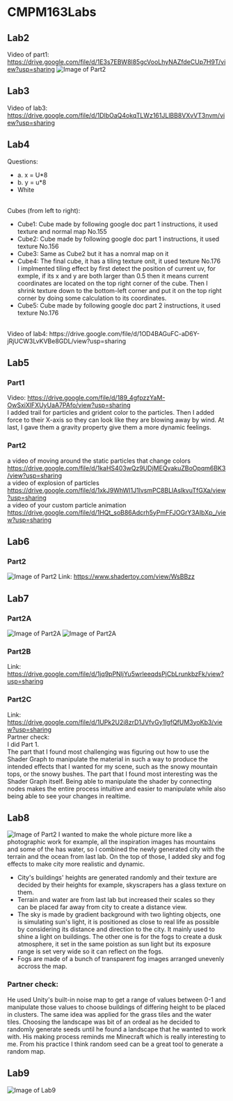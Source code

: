 # CMPM163Labs
## Lab2
Video of part1: https://drive.google.com/file/d/1E3s7EBW8l85gcVooLhyNAZfdeCUp7H9T/view?usp=sharing
![Image of Part2](https://i.ibb.co/D5mS7QS/Screen-Shot-2020-04-14-at-12-00-58-PM.png)
## Lab3
Video of lab3: https://drive.google.com/file/d/1DlbOaQ4okqTLWz161JLlBB8VXvVT3nvm/view?usp=sharing
## Lab4
Questions:<br/>
* a. x = U*8
* b. y = u*8
* White<br/><br/>

Cubes (from left to right):
* Cube1: Cube made by following google doc part 1 instructions, it used texture and normal map No.155
* Cube2: Cube made by following google doc part 1 instructions, it used texture No.156
* Cube3: Same as Cube2 but it has a nomral map on it
* Cube4: The final cube, it has a tiling texture onit, it used texture No.176<br/>
I implmented tiling effect by first detect the position of current uv, for exmple, if its x and y are both larger than 0.5 then it means current coordinates are located on the top right corner of the cube. Then I shrink texture down to the bottom-left corner and put it on the top right corner by doing some calculation to its coordinates.
* Cube5: Cube made by following google doc part 2 instructions, it used texture No.176
<br/>
Video of lab4: https://drive.google.com/file/d/1OD4BAGuFC-aD6Y-jRjUCW3LvKVBe8GDL/view?usp=sharing

## Lab5
### Part1
Video: https://drive.google.com/file/d/189_4gfpzzYaM-OwSxiXlFXUyUaA7PAfo/view?usp=sharing <br/>
I added trail for particles and grident color to the particles. Then I added force to their X-axis so they can look like they are blowing away by wind. At last, I gave them a gravity property give them a more dynamic feelings.
### Part2
a video of moving around the static particles that change colors<br/>
https://drive.google.com/file/d/1kaHS403wQz9UDjMEQvakuZBoOpqm6BK3/view?usp=sharing <br/>
a video of explosion of particles<br/>
https://drive.google.com/file/d/1xkJ9WhWI1J1lvsmPC8BLlAslkvuTfGXa/view?usp=sharing <br/>
a video of your custom particle animation<br/>
https://drive.google.com/file/d/1HQt_soB86Adcrh5yPmFFJOGrY3AIbXp_/view?usp=sharing <br/>

## Lab6
### Part2
![Image of Part2](https://i.ibb.co/3y7mGWk/Screen-Shot-2020-05-12-at-7-07-41-PM.png)
Link: https://www.shadertoy.com/view/WsBBzz

## Lab7
### Part2A
![Image of Part2A](https://i.ibb.co/pdsNGJ5/Screen-Shot-2020-05-19-at-8-06-45-PM.png)
![Image of Part2A](https://i.ibb.co/vLZRVYv/Screen-Shot-2020-05-19-at-8-07-05-PM.png)
### Part2B
Link: https://drive.google.com/file/d/1jq9pPNljYu5wrleeqdsPjCbLrunkbzFk/view?usp=sharing
### Part2C
Link: https://drive.google.com/file/d/1UPk2U2i8zrD1JVfvGy1lgfQfUM3yoKb3/view?usp=sharing <br />
Partner check: <br />
I did Part 1.<br />
The part that I found most challenging was figuring out how to use the Shader Graph to manipulate the material in such a way to produce the intended effects that I wanted for my scene, such as the snowy mountain tops, or the snowy bushes. The part that I found most interesting was the Shader Graph itself. Being able to manipulate the shader by connecting nodes makes the entire process intuitive and easier to manipulate while also being able to see your changes in realtime.

## Lab8
![Image of Part2](https://i.imgur.com/iUOInfC.jpg)
I wanted to make the whole picture more like a photographic work for example, all the inspiration images has mountains and some of the has water, so I combined the newly generated city with the terrain and the ocean from last lab. On the top of those, I added sky and fog effects to make city more realistic and dynamic.<br />
* City's buildings' heights are generated randomly and their texture are decided by their heights for example, skyscrapers has a glass texture on them. 
* Terrain and water are from last lab but increased their scales so they can be placed far away from city to create a distance view.
* The sky is made by gradient background with two lighting objects, one is simulating sun's light, it is positioned as close to real life as possible by considering its distance and direction to the city. It mainly used to shine a light on buildings. The other one is for the fogs to create a dusk atmosphere, it set in the same poistion as sun light but its exposure range is set very wide so it can reflect on the fogs.
* Fogs are made of a bunch of transparent fog images arranged unevenly accross the map.<br />
### Partner check:
He used Unity's built-in noise map to get a range of values between 0-1 and manipulate those values to choose buildings of differing height to be placed in clusters. The same idea was applied for the grass tiles and the water tiles. Choosing the landscape was bit of an ordeal as he decided to randomly generate seeds until he found a landscape that he wanted to work with. His making process reminds me Minecraft which is really interesting to me. From his practice I think random seed can be a great tool to generate a random map.

## Lab9
![Image of Lab9](https://i.imgur.com/o72LuBU.jpg)
